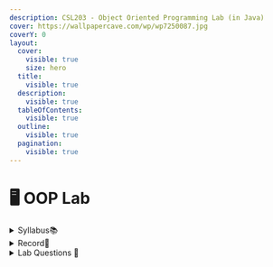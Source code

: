 ```yaml
---
description: CSL203 - Object Oriented Programming Lab (in Java)
cover: https://wallpapercave.com/wp/wp7250087.jpg
coverY: 0
layout:
  cover:
    visible: true
    size: hero
  title:
    visible: true
  description:
    visible: true
  tableOfContents:
    visible: true
  outline:
    visible: true
  pagination:
    visible: true
---
```


# 🖥 OOP Lab

<details>

<summary>Syllabus📚</summary>

[CSL203](https://drive.google.com/file/d/1S1JmGY\_-Z\_iDjqbu3ryR0DTgaGviOgcS/view?usp=drive\_link)👈

</details>

<details>

<summary>Record📔</summary>

[OOP Lab Record](https://drive.google.com/file/d/17n5sAKmvnPunl-ZW-5TB3Sn20AnS40gI/view?usp=drive\_link)👈

</details>

<details>

<summary>Lab Questions 🤔</summary>

Java Lab Qs (CSC - 28/11/2023)

</details>
